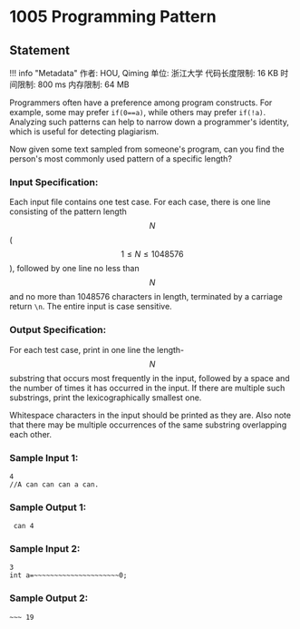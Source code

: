 
# 1005 Programming Pattern

## Statement

!!! info "Metadata"
    作者: HOU, Qiming
    单位: 浙江大学
    代码长度限制: 16 KB
    时间限制: 800 ms
    内存限制: 64 MB

Programmers often have a preference among program constructs. For example, some may prefer `if(0==a)`, while others may prefer `if(!a)`. Analyzing such patterns can help to narrow down a programmer's identity, which is useful for detecting plagiarism.

Now given some text sampled from someone's program, can you find the person's most commonly used pattern of a specific length?

### Input Specification:

Each input file contains one test case. For each case, there is one line consisting of the pattern length $$N$$ ($$1\le N\le 1048576$$), followed by one line no less than $$N$$ and no more than 1048576 characters in length, terminated by a carriage return `\n`. The entire input is case sensitive.

### Output Specification:

For each test case, print in one line the length-$$N$$ substring that occurs most frequently in the input, followed by a space and the number of times it has occurred in the input. If there are multiple such substrings, print the lexicographically smallest one.

Whitespace characters in the input should be printed as they are. Also note that there may be multiple occurrences of the same substring overlapping each other.

### Sample Input 1:
```plaintext
4
//A can can can a can.
```

### Sample Output 1:
```plaintext
 can 4
```

### Sample Input 2:
```plaintext
3
int a=~~~~~~~~~~~~~~~~~~~~~0;
```

### Sample Output 2:
```plaintext
~~~ 19
```

